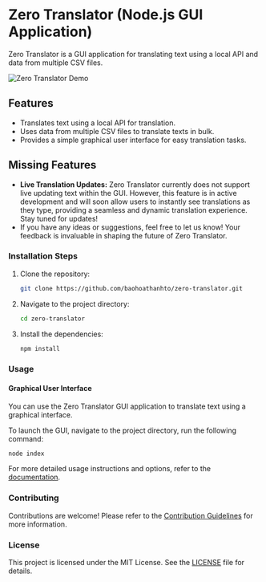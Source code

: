 # Zero Translator (Node.js GUI Application)

Zero Translator is a GUI application for translating text using a local API and data from multiple CSV files.

![Zero Translator Demo](demo.gif)

## Features

- Translates text using a local API for translation.
- Uses data from multiple CSV files to translate texts in bulk.
- Provides a simple graphical user interface for easy translation tasks.

## Missing Features

- **Live Translation Updates:** Zero Translator currently does not support live updating text within the GUI. However, this feature is in active development and will soon allow users to instantly see translations as they type, providing a seamless and dynamic translation experience. Stay tuned for updates!
- If you have any ideas or suggestions, feel free to let us know! Your feedback is invaluable in shaping the future of Zero Translator.

### Installation Steps

1. Clone the repository:

   ```sh
   git clone https://github.com/baohoathanhto/zero-translator.git
   ```

2. Navigate to the project directory:

   ```sh
   cd zero-translator
   ```

3. Install the dependencies:

   ```sh
   npm install
   ```

### Usage

#### Graphical User Interface

You can use the Zero Translator GUI application to translate text using a graphical interface.

To launch the GUI, navigate to the project directory, run the following command:

```sh
node index
```

For more detailed usage instructions and options, refer to the [documentation](docs/README.md).

### Contributing

Contributions are welcome! Please refer to the [Contribution Guidelines](CONTRIBUTING.md) for more information.

### License

This project is licensed under the MIT License. See the [LICENSE](LICENSE) file for details.
